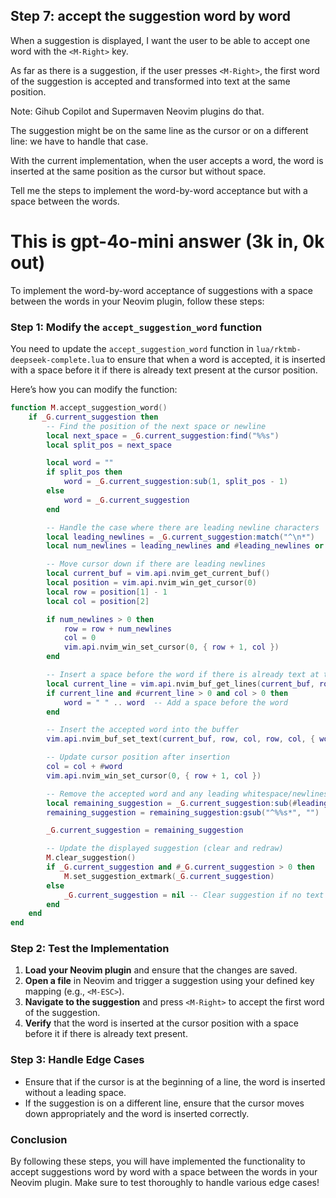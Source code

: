 ## Step 7: accept the suggestion word by word

When a suggestion is displayed, I want the user to be able to accept one word with the `<M-Right>` key.

As far as there is a suggestion, if the user presses `<M-Right>`, 
the first word of the suggestion is accepted and transformed into text at the same position.

Note: Gihub Copilot and Supermaven Neovim plugins do that.

The suggestion might be on the same line as the cursor or on a different line: we have to handle that case.

With the current implementation, when the user accepts a word, the word is inserted at the same position as the cursor but without space.

Tell me the steps to implement the word-by-word acceptance but with a space between the words.




# This is gpt-4o-mini answer (3k in, 0k out)

To implement the word-by-word acceptance of suggestions with a space between the words in your Neovim plugin, follow these steps:

### Step 1: Modify the `accept_suggestion_word` function

You need to update the `accept_suggestion_word` function in `lua/rktmb-deepseek-complete.lua` to ensure that when a word is accepted, it is inserted with a space before it if there is already text present at the cursor position.

Here’s how you can modify the function:

```lua
function M.accept_suggestion_word()
    if _G.current_suggestion then
        -- Find the position of the next space or newline
        local next_space = _G.current_suggestion:find("%%s")
        local split_pos = next_space

        local word = ""
        if split_pos then
            word = _G.current_suggestion:sub(1, split_pos - 1)
        else
            word = _G.current_suggestion
        end

        -- Handle the case where there are leading newline characters
        local leading_newlines = _G.current_suggestion:match("^\n*")
        local num_newlines = leading_newlines and #leading_newlines or 0

        -- Move cursor down if there are leading newlines
        local current_buf = vim.api.nvim_get_current_buf()
        local position = vim.api.nvim_win_get_cursor(0)
        local row = position[1] - 1
        local col = position[2]

        if num_newlines > 0 then
            row = row + num_newlines
            col = 0
            vim.api.nvim_win_set_cursor(0, { row + 1, col })
        end

        -- Insert a space before the word if there is already text at the cursor position
        local current_line = vim.api.nvim_buf_get_lines(current_buf, row, row + 1, false)[1]
        if current_line and #current_line > 0 and col > 0 then
            word = " " .. word  -- Add a space before the word
        end

        -- Insert the accepted word into the buffer
        vim.api.nvim_buf_set_text(current_buf, row, col, row, col, { word })

        -- Update cursor position after insertion
        col = col + #word
        vim.api.nvim_win_set_cursor(0, { row + 1, col })

        -- Remove the accepted word and any leading whitespace/newlines from the suggestion
        local remaining_suggestion = _G.current_suggestion:sub(#leading_newlines + #word + 1)
        remaining_suggestion = remaining_suggestion:gsub("^%%s*", "")  -- Remove any leading whitespace

        _G.current_suggestion = remaining_suggestion

        -- Update the displayed suggestion (clear and redraw)
        M.clear_suggestion()
        if _G.current_suggestion and #_G.current_suggestion > 0 then
            M.set_suggestion_extmark(_G.current_suggestion)
        else
            _G.current_suggestion = nil -- Clear suggestion if no text left
        end
    end
end
```

### Step 2: Test the Implementation

1. **Load your Neovim plugin** and ensure that the changes are saved.
2. **Open a file** in Neovim and trigger a suggestion using your defined key mapping (e.g., `<M-ESC>`).
3. **Navigate to the suggestion** and press `<M-Right>` to accept the first word of the suggestion.
4. **Verify** that the word is inserted at the cursor position with a space before it if there is already text present.

### Step 3: Handle Edge Cases

- Ensure that if the cursor is at the beginning of a line, the word is inserted without a leading space.
- If the suggestion is on a different line, ensure that the cursor moves down appropriately and the word is inserted correctly.

### Conclusion

By following these steps, you will have implemented the functionality to accept suggestions word by word with a space between the words in your Neovim plugin. Make sure to test thoroughly to handle various edge cases!

